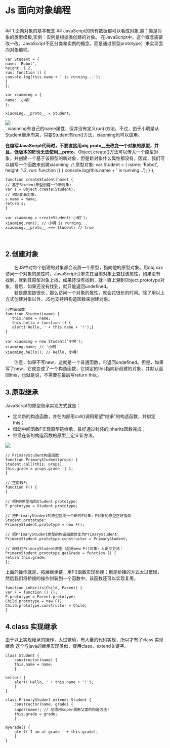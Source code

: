 # Js 面向对象编程 #



<br>
## 1.面向对象的基本概念 ##
JavaScript的所有数据都可以看成对象,类：类是对象的类型模板,实例：实例是根据类创建的对象。
在JavaScript中，这个概念需要改一改。JavaScript不区分类和实例的概念，而是通过原型prototype）来实现面向对象编程。

    var Student = {
    name: 'Robot',
    height: 1.2,
    run: function () {
    console.log(this.name + ' is running...');
    }
    };
    
    var xiaoming = {
    name: '小明'
    };
    
    xiaoming.__proto__ = Student;


![](https://i.imgur.com/hyWCyFt.png)
<br>
&nbsp;&nbsp;xiaoming有自己的name属性，但并没有定义run()方法。不过，由于小明是从Student继承而来，只要Student有run()方法，xiaoming也可以调用。
<br>

 <b>在编写JavaScript代码时，不要直接用obj.__proto__去改变一个对象的原型</b>，并且，低版本的IE也无法使用__proto__。Object.create()方法可以传入一个原型对象，并创建一个基于该原型的新对象，但是新对象什么属性都没有，因此，我们可以编写一个函数来创建xiaoming:
    // 原型对象:
    var Student = {
    name: 'Robot',
    height: 1.2,
    run: function () {
    console.log(this.name + ' is running...');
    }
    };
    
    function createStudent(name) {
    // 基于Student原型创建一个新对象:
    var s = Object.create(Student);
    // 初始化新对象:
    s.name = name;
    return s;
    }
    
    var xiaoming = createStudent('小明');
    xiaoming.run(); // 小明 is running...
    xiaoming.__proto__ === Student; // true

<br>

## 2.创建对象 ##
&emsp;&emsp;在JS中对每个创建的对象都会设置一个原型，指向他的原型对象。用obj.xxx访问一个对象的属性时，JavaScript引擎先在当前对象上查找该属性，如果没有找到，就到其原型对象上找，如果还没有找到，就一直上溯到Object.prototype对象，最后，如果还没有找到，就只能返回undefined。<br>
&emsp;&emsp;若是原型链很长，那么访问一个对象的属性，就会花很长的时间。除了用以上方式创建对象以外，JS也支持用构造函数来创建对象。<br>

    //构造函数
    function Student(name) {
       this.name = name;
       this.hello = function () {
       alert('Hello, ' + this.name + '!');}
    }
    
    var xiaoming = new Student('小明');
    xiaoming.name; // '小明'
    xiaoming.hello(); // Hello, 小明!
&emsp;&emsp;注意，如果不写new，这就是一个普通函数，它返回undefined。但是，如果写了new，它就变成了一个构造函数，它绑定的this指向新创建的对象，并默认返回this，也就是说，不需要在最后写return this;。

## 3.原型继承 ##
JavaScript的原型继承实现方式就是：

-  定义新的构造函数，并在内部用call()调用希望“继承”的构造函数，并绑定this；
- 借助中间函数F实现原型链继承，最好通过封装的inherits函数完成；
- 继续在新的构造函数的原型上定义新方法。

![](https://i.imgur.com/2RQnXGi.png)

    // PrimaryStudent构造函数:
    function PrimaryStudent(props) {
    Student.call(this, props);
    this.grade = props.grade || 1;
    }
    
    // 空函数F:
    function F() {
    }
    
    // 把F的原型指向Student.prototype:
    F.prototype = Student.prototype;
    
    // 把PrimaryStudent的原型指向一个新的F对象，F对象的原型正好指向Student.prototype:
    PrimaryStudent.prototype = new F();
    
    // 把PrimaryStudent原型的构造函数修复为PrimaryStudent:
    PrimaryStudent.prototype.constructor = PrimaryStudent;
    
    // 继续在PrimaryStudent原型（就是new F()对象）上定义方法：
    PrimaryStudent.prototype.getGrade = function () {
    return this.grade;
    };
    

上面的操作就是，拓展继承链，用F()函数实现桥接；但是桥接的方式太过繁琐，然后我们将桥接的操作封装到一个函数中，该函数还可以实现复用。

    function inherits(Child, Parent) {
    var F = function () {};
    F.prototype = Parent.prototype;
    Child.prototype = new F();
    Child.prototype.constructor = Child;
    }
    
## 4.class 实现继承 ##
由于以上实现继承的操作，太过繁琐，有大量的代码实现，所以才有了class 实现继承
这个与java的继承实现类似，使用class，extend关键字。

    class Student {
	    constructor(name) {
	    this.name = name;
	    }
    
    hello() {
	    alert('Hello, ' + this.name + '!');
	    }
    }
    
    class PrimaryStudent extends Student {
	    constructor(name, grade) {
	    super(name); // 记得用super调用父类的构造方法!
	    this.grade = grade;
	    }
 
    myGrade() {
    	alert('I am at grade ' + this.grade);
    	}
    }
    


